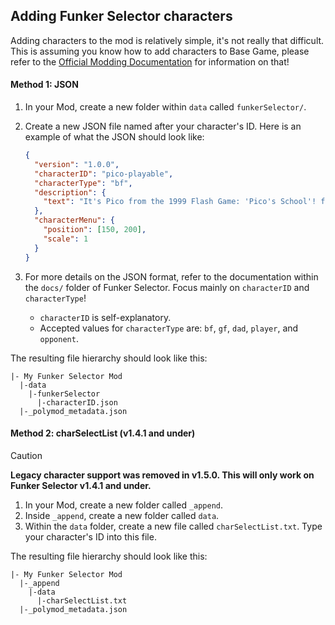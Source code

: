 ## Adding Funker Selector characters
Adding characters to the mod is relatively simple, it's not really that difficult. This is assuming you know how to add characters to Base Game, please refer to the [Official Modding Documentation](https://funkincrew.github.io/funkin-modding-docs/03-custom-characters/03-02-creating-a-character.html) for information on that!

#### Method 1: JSON

1. In your Mod, create a new folder within `data` called `funkerSelector/`.
2. Create a new JSON file named after your character's ID. Here is an example of what the JSON should look like:

    ```json
    {
      "version": "1.0.0",
      "characterID": "pico-playable",
      "characterType": "bf",
      "description": {
        "text": "It's Pico from the 1999 Flash Game: 'Pico's School'! featured as an opponent in Week 3, and as a playable character in WeekEnd 1."
      },
      "characterMenu": {
        "position": [150, 200],
        "scale": 1
      }
    }
    ```

3. For more details on the JSON format, refer to the documentation within the `docs/` folder of Funker Selector. Focus mainly on `characterID` and `characterType`!
   - `characterID` is self-explanatory.
   - Accepted values for `characterType` are: `bf`, `gf`, `dad`, `player`, and `opponent`.

The resulting file hierarchy should look like this:
```
|- My Funker Selector Mod
  |-data
    |-funkerSelector
      |-characterID.json
  |-_polymod_metadata.json
```

#### Method 2: charSelectList (v1.4.1 and under)

> [!CAUTION]  
> **Legacy character support was removed in v1.5.0. This will only work on Funker Selector v1.4.1 and under.**

1. In your Mod, create a new folder called `_append`.
2. Inside `_append`, create a new folder called `data`.
3. Within the `data` folder, create a new file called `charSelectList.txt`. Type your character's ID into this file.

The resulting file hierarchy should look like this:
```
|- My Funker Selector Mod
  |-_append
    |-data
      |-charSelectList.txt
  |-_polymod_metadata.json
```
